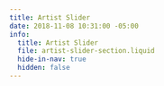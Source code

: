 ```yaml
---
title: Artist Slider
date: 2018-11-08 10:31:00 -05:00
info:
  title: Artist Slider
  file: artist-slider-section.liquid
  hide-in-nav: true
  hidden: false
---
```


